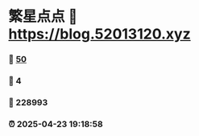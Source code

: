 # 繁星点点 :link: https://blog.52013120.xyz 
### :page_facing_up: [50](https://blog.52013120.xyz/tag.html) 
### :speech_balloon: 4 
### :hibiscus: 228993 
### :alarm_clock: 2025-04-23 19:18:58 
